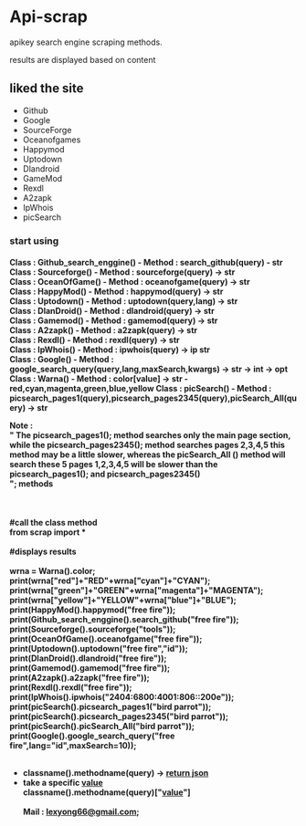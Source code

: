 # Api-scrap
<p>apikey search engine scraping methods.</p>
<p>results are displayed based on content</p>
<h2> liked the site </h2>
<ul>
  <li>Github</li>
  <li>Google</li>
  <li>SourceForge</li>
  <li>Oceanofgames</li>
  <li>Happymod</li>
  <li>Uptodown</li>
  <li>Dlandroid</li>
  <li>GameMod</li>
  <li>Rexdl</li>
  <li>A2zapk</li>
  <li>IpWhois</li>
  <li>picSearch</li>
</ul>
<strong><h3>start using</h3>
  <h4>Class : Github_search_enggine() - Method : search_github(query) - str<br>
      Class : Sourceforge() - Method : sourceforge(query) -> str <br>
      Class : OceanOfGame() - Method : oceanofgame(query) -> str <br>
      Class : HappyMod() - Method : happymod(query) -> str <br>
      Class : Uptodown() - Method : uptodown(query,lang) -> str <br>
      Class : DlanDroid() - Method : dlandroid(query) -> str <br>
      Class : Gamemod() - Method : gamemod(query) -> str <br>
      Class : A2zapk() - Method : a2zapk(query) -> str <br>
      Class : Rexdl() - Method : rexdl(query) -> str <br>
      Class : IpWhois() - Method : ipwhois(query) -> ip str <br>
      Class : Google() - Method : google_search_query(query,lang,maxSearch,kwargs) -> str -> int -> opt <br>
      Class : Warna() - Method : color[value] -> str - red,cyan,magenta,green,blue,yellow
      Class : picSearch() - Method : picsearch_pages1(query),picsearch_pages2345(query),picSearch_All(query) ->  str <br>
      <p><strong>Note   :<br>"   The picsearch_pages1(); method searches only the main page section, while the picsearch_pages2345(); method searches pages 2,3,4,5 this method may be a little slower, whereas the picSearch_All () method will search these 5 pages 1,2,3,4,5 will be slower than the picsearch_pages1(); and picsearch_pages2345()   <br>"; methods</strong></p><br><h4></strong>
#call the class method<br>from scrap import *<br><br>
#displays results<br><br>
wrna = Warna().color;<br>
print(wrna["red"]+"RED"+wrna["cyan"]+"CYAN");<br>
print(wrna["green"]+"GREEN"+wrna["magenta"]+"MAGENTA");<br>
print(wrna["yellow"]+"YELLOW"+wrna["blue"]+"BLUE");<br>
print(HappyMod().happymod("free fire"));<br>
print(Github_search_enggine().search_github("free fire"));<br>
print(Sourceforge().sourceforge("tools"));<br>
print(OceanOfGame().oceanofgame("free fire"));<br>
print(Uptodown().uptodown("free fire","id"));<br>
print(DlanDroid().dlandroid("free fire"));<br>
print(Gamemod().gamemod("free fire"));<br>
print(A2zapk().a2zapk("free fire"));<br>
print(Rexdl().rexdl("free fire"));<br>
print(IpWhois().ipwhois("2404:6800:4001:806::200e"));<br>
print(picSearch().picsearch_pages1("bird parrot"));<br>
print(picSearch().picsearch_pages2345("bird parrot"));<br>
print(picSearch().picSearch_All("bird parrot"));<br>
print(Google().google_search_query("free fire",lang="id",maxSearch=10));<br><br>

- classname().methodname(query) -> <a href="https://github.com/ExsoKamabay/Api-scrap/blob/master/example-response.txt">return json</a>
- take a specific <a href="https://github.com/ExsoKamabay/Api-scrap/blob/master/Response-value.text">value</a><br>
classname().methodname(query)["<a href="https://github.com/ExsoKamabay/Api-scrap/blob/master/Response-value.text">value</a>"]<br><br> Mail : lexyong66@gmail.com;

 
